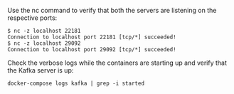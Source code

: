 
Use the nc command to verify that both the servers are listening on the respective ports:

```
$ nc -z localhost 22181
Connection to localhost port 22181 [tcp/*] succeeded!
$ nc -z localhost 29092
Connection to localhost port 29092 [tcp/*] succeeded!
```

Check the verbose logs while the containers are starting up and verify that the Kafka server is up:
```
docker-compose logs kafka | grep -i started
```